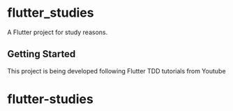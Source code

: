 # flutter_studies

A Flutter project for study reasons.

## Getting Started

This project is being developed following Flutter TDD tutorials from Youtube

# flutter-studies
